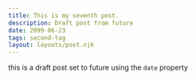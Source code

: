 ```yaml
---
title: This is my seventh post.
description: Draft post from future
date: 2099-06-23
tags: second-tag
layout: layouts/post.njk
---
```


this is a draft post set to future using the ``` date ``` property
